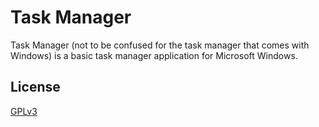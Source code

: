 # **Task Manager**

Task Manager (not to be confused for the task manager that comes with Windows) is a basic task manager application for Microsoft Windows.

## __License__

[GPLv3][1]

  [1]: LICENSE.txt
